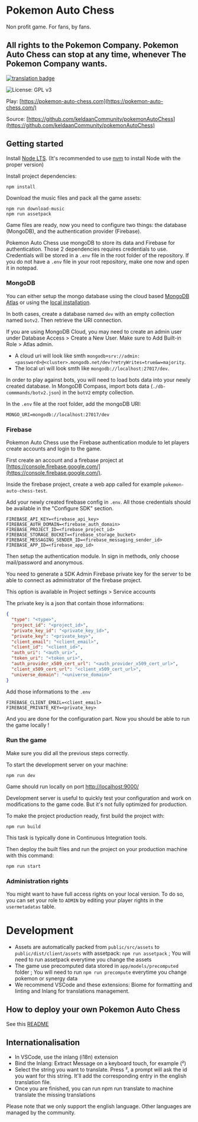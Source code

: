 # Pokemon Auto Chess

Non profit game. For fans, by fans.

## All rights to the Pokemon Company. Pokemon Auto Chess can stop at any time, whenever The Pokemon Company wants.

[![translation badge](https://inlang.com/badge?url=github.com/keldaanCommunity/pokemonAutoChess)](https://inlang.com/editor/github.com/keldaanCommunity/pokemonAutoChess?ref=badge)

![License: GPL v3](https://img.shields.io/badge/License-GPLv3-blue.svg)

Play: [https://pokemon-auto-chess.com](https://pokemon-auto-chess.com/)

Source: [https://github.com/keldaanCommunity/pokemonAutoChess](https://github.com/keldaanCommunity/pokemonAutoChess)

## Getting started

Install [Node LTS](https://nodejs.org/en). (It's recommended to use [nvm](https://github.com/nvm-sh/nvm) to install Node with the proper version)

Install project dependencies:
```
npm install
```

Download the music files and pack all the game assets:
```
npm run download-music
npm run assetpack
```

Game files are ready, now you need to configure two things: the database (MongoDB), and the authentication provider (Firebase).

Pokemon Auto Chess use mongoDB to store its data and Firebase for authentication. Those 2 dependencies requires credentials to use. Credentials will be stored in a `.env` file in the root folder of the repository. If you do not have a `.env` file in your root repository, make one now and open it in notepad.

### MongoDB

You can either setup the mongo database using the cloud based [MongoDB Atlas](https://www.mongodb.com/atlas/database) or using the [local installation](https://www.mongodb.com/try/download/community).

In both cases, create a database named `dev` with an empty collection named `botv2`. Then retrieve the URI connection. 

If you are using MongoDB Cloud, you may need to create an admin user under Database Access > Create a New User. Make sure to Add Built-in Role > Atlas admin.

- A cloud uri will look like smth `mongodb+srv://admin:<password>@<cluster>.mongodb.net/dev?retryWrites=true&w=majority`.
- The local uri will look smth like `mongodb://localhost:27017/dev`.

In order to play against bots, you will need to load bots data into your newly created database. In MongoDB Compass, import bots data (`./db-commmands/botv2.json`) in the `botV2` empty collection.

In the `.env` file at the root folder, add the mongoDB URI:

```
MONGO_URI=mongodb://localhost:27017/dev
```

### Firebase

Pokemon Auto Chess use the Firebase authentication module to let players create accounts and login to the game.

First create an account and a firebase project at [https://console.firebase.google.com/](https://console.firebase.google.com/).

Inside the firebase project, create a web app called for example `pokemon-auto-chess-test`.

Add your newly created firebase config in `.env`. All those credentials should be available in the "Configure SDK" section.

```
FIREBASE_API_KEY=<firebase_api_key>
FIREBASE_AUTH_DOMAIN=<firebase_auth_domain>
FIREBASE_PROJECT_ID=<firebase_project_id>
FIREBASE_STORAGE_BUCKET=<firebase_storage_bucket>
FIREBASE_MESSAGING_SENDER_ID=<firebase_messaging_sender_id>
FIREBASE_APP_ID=<firebase_app_id>
```

Then setup the authentication module. In sign in methods, only choose mail/password and anonymous. 

You need to generate a SDK Admin Firebase private key for the server to be able to connect as administrator of the firebase project.

This option is available in Project settings > Service accounts

The private key is a json that contain those informations:

```json
{
  "type": "<type>",
  "project_id": "<project_id>",
  "private_key_id": "<private_key_id>",
  "private_key": "<private_key>",
  "client_email": "<client_email>",
  "client_id": "<client_id>",
  "auth_uri": "<auth_uri>",
  "token_uri": "<token_uri>",
  "auth_provider_x509_cert_url": "<auth_provider_x509_cert_url>",
  "client_x509_cert_url": "<client_x509_cert_url>",
  "universe_domain": "<universe_domain>"
}
```

Add those informations to the `.env`

```
FIREBASE_CLIENT_EMAIL=<client_email>
FIREBASE_PRIVATE_KEY=<private_key>
```

And you are done for the configuration part. Now you should be able to run the game locally ! 

### Run the game

Make sure you did all the previous steps correctly.

To start the development server on your machine:

```
npm run dev
```

Game should run locally on port [http://localhost:9000/](http://localhost:9000/)

Development server is useful to quickly test your configuration and work on modifications to the game code. But it's not fully optimized for production.

To make the project production ready, first build the project with:

```
npm run build
```

This task is typically done in Continuous Integration tools.

Then deploy the built files and run the project on your production machine with this command:
```
npm run start
```

### Administration rights

You might want to have full access rights on your local version. To do so, you can set your role to `ADMIN` by editing your player rights in the `usermetadatas` table.

# Development

- Assets are automatically packed from `public/src/assets` to `public/dist/client/assets` with assetpack: `npm run assetpack` ; You will need to run assetpack everytime you change the assets
- The game use precomputed data stored in `app/models/precomputed` folder ; You will need to run `npm run precompute` everytime you change pokemon or synergy data
- We recommend VSCode and these extensions: Biome for formatting and linting and Inlang for translations management.

## How to deploy your own Pokemon Auto Chess

See this [README](https://github.com/keldaanCommunity/pokemonAutoChess/blob/master/deployment/README.md)

## Internationalisation

- In VSCode, use the inlang (i18n) extension
- Bind the Inlang: Extract Message on a keyboard touch, for example (²)
- Select the string you want to translate. Press ², a prompt will ask the id you want for this string. It'll add the corresponding entry in the english translation file.
- Once you are finished, you can run npm run translate to machine translate the missing translations

Please note that we only support the english language. Other languages are managed by the community.
